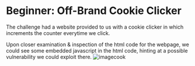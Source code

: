 # Beginner: Off-Brand Cookie Clicker 
The challenge had a website provided to us with a cookie clicker in which increments the counter everytime we click.

Upon closer examination & inspection of the html code for the webpage, we could see some embedded javascript in the html code, hinting at a possible vulnerability we could exploit there.
![imagecook](https://github.com/didumfernando/CTF-writeups/assets/118650079/ad5b804d-f177-46c9-bc89-dddc1b904c03)
